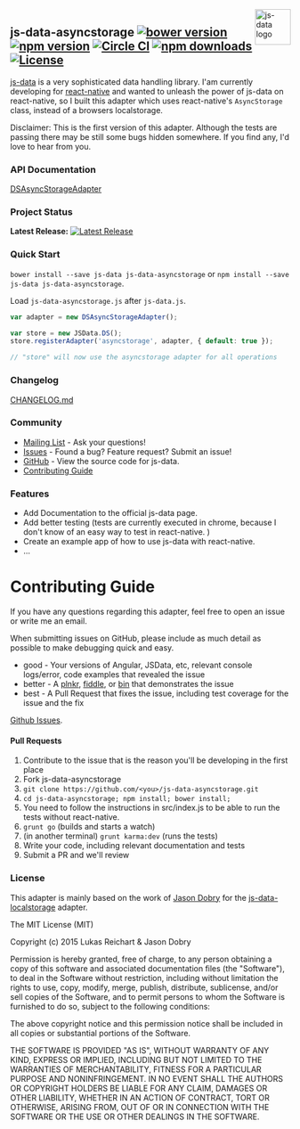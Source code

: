 <img src="https://raw.githubusercontent.com/js-data/js-data/master/js-data.png" alt="js-data logo" title="js-data" align="right" width="64" height="64" />

## js-data-asyncstorage [![bower version](https://img.shields.io/bower/v/js-data-asyncstorage.svg?style=flat-square)](https://www.npmjs.org/package/js-data-asyncstorage) [![npm version](https://img.shields.io/npm/v/js-data-asyncstorage.svg?style=flat-square)](https://www.npmjs.org/package/js-data-asyncstorage) [![Circle CI](https://img.shields.io/circleci/project/js-data/js-data-asyncstorage/master.svg?style=flat-square)](https://circleci.com/gh/js-data/js-data-asyncstorage/tree/master) [![npm downloads](https://img.shields.io/npm/dm/js-data-asyncstorage.svg?style=flat-square)](https://www.npmjs.org/package/js-data-asyncstorage) [![License](https://img.shields.io/badge/license-MIT-blue.svg?style=flat-square)](https://github.com/lukasreichart/js-data-asyncstorage/blob/master/LICENSE)

[js-data](https://github.com/js-data/js-data) is a very sophisticated data handling library. I'am currently
developing for [react-native](https://facebook.github.io/react-native/) and wanted
to unleash the power of js-data on react-native, so I built this adapter which uses react-native's ```AsyncStorage```
class, instead of a browsers localstorage.

Disclaimer: This is the first version of this adapter. Although the tests are passing there
may be still some bugs hidden somewhere. If you find any, I'd love to hear from you.

### API Documentation
[DSAsyncStorageAdapter](http://www.js-data.io/docs/dsasyncstorageadapter)

### Project Status

__Latest Release:__ [![Latest Release](https://img.shields.io/github/release/lukasreichart/js-data-asyncstorage.svg?style=flat-square)](https://github.com/lukasreichart/js-data-asyncstorage/releases)

### Quick Start
`bower install --save js-data js-data-asyncstorage` or `npm install --save js-data js-data-asyncstorage`.

Load `js-data-asyncstorage.js` after `js-data.js`.

```js
var adapter = new DSAsyncStorageAdapter();

var store = new JSData.DS();
store.registerAdapter('asyncstorage', adapter, { default: true });

// "store" will now use the asyncstorage adapter for all operations
```

### Changelog
[CHANGELOG.md](https://github.com/lukasreichart/js-data-asyncstorage/blob/master/CHANGELOG.md)

### Community
- [Mailing List](https://groups.io/org/groupsio/jsdata) - Ask your questions!
- [Issues](https://github.com/lukasreichart/js-data-asyncstorage/issues) - Found a bug? Feature request? Submit an issue!
- [GitHub](https://github.com/lukasreichart/js-data-asyncstorage) - View the source code for js-data.
- [Contributing Guide](https://github.com/lukasreichart/js-data-asyncstorage/blob/master/CONTRIBUTING.md)

### Features
- Add Documentation to the official js-data page.
- Add better testing (tests are currently executed in chrome, because I don't know of an easy way to test in react-native. )
- Create an example app of how to use js-data with react-native.
- ...

# Contributing Guide

If you have any questions regarding this adapter, feel free to open an issue or write me an email.

When submitting issues on GitHub, please include as much detail as possible to make debugging quick and easy.

- good - Your versions of Angular, JSData, etc, relevant console logs/error, code examples that revealed the issue
- better - A [plnkr](http://plnkr.co/), [fiddle](http://jsfiddle.net/), or [bin](http://jsbin.com/?html,output) that demonstrates the issue
- best - A Pull Request that fixes the issue, including test coverage for the issue and the fix

[Github Issues](https://github.com/lukasreichart/js-data-asyncstorage/issues).

#### Pull Requests

1. Contribute to the issue that is the reason you'll be developing in the first place
1. Fork js-data-asyncstorage
1. `git clone https://github.com/<you>/js-data-asyncstorage.git`
1. `cd js-data-asyncstorage; npm install; bower install;`
1. You need to follow the instructions in src/index.js to be able to run the tests without react-native.
1. `grunt go` (builds and starts a watch)
1. (in another terminal) `grunt karma:dev` (runs the tests)
1. Write your code, including relevant documentation and tests
1. Submit a PR and we'll review

### License

This adapter is mainly based on the work of [Jason Dobry](https://github.com/jmdobry)
for the [js-data-localstorage](https://github.com/js-data/js-data-localstorage) adapter.

The MIT License (MIT)

Copyright (c) 2015 Lukas Reichart & Jason Dobry

Permission is hereby granted, free of charge, to any person obtaining a copy
of this software and associated documentation files (the "Software"), to deal
in the Software without restriction, including without limitation the rights
to use, copy, modify, merge, publish, distribute, sublicense, and/or sell
copies of the Software, and to permit persons to whom the Software is
furnished to do so, subject to the following conditions:

The above copyright notice and this permission notice shall be included in all
copies or substantial portions of the Software.

THE SOFTWARE IS PROVIDED "AS IS", WITHOUT WARRANTY OF ANY KIND, EXPRESS OR
IMPLIED, INCLUDING BUT NOT LIMITED TO THE WARRANTIES OF MERCHANTABILITY,
FITNESS FOR A PARTICULAR PURPOSE AND NONINFRINGEMENT. IN NO EVENT SHALL THE
AUTHORS OR COPYRIGHT HOLDERS BE LIABLE FOR ANY CLAIM, DAMAGES OR OTHER
LIABILITY, WHETHER IN AN ACTION OF CONTRACT, TORT OR OTHERWISE, ARISING FROM,
OUT OF OR IN CONNECTION WITH THE SOFTWARE OR THE USE OR OTHER DEALINGS IN THE
SOFTWARE.
